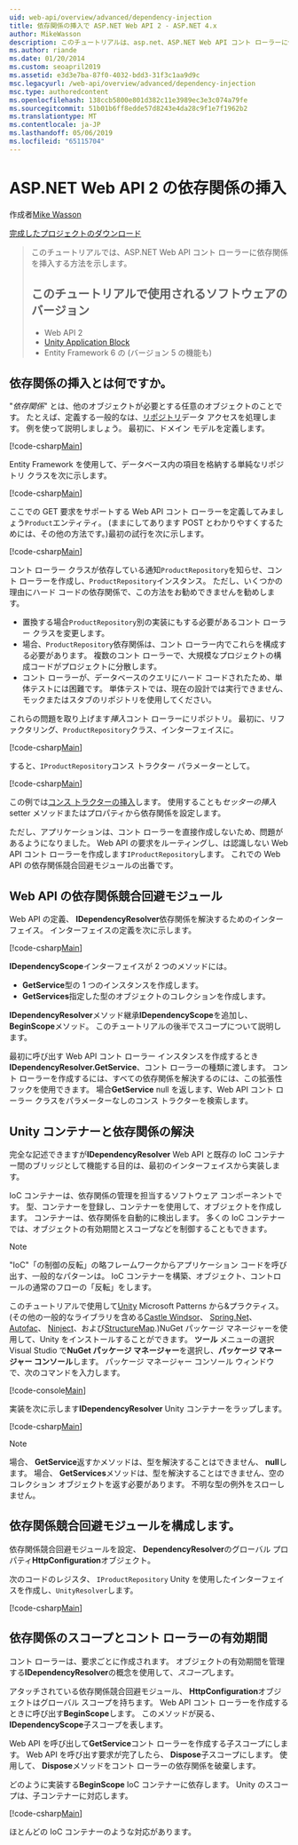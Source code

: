 ```yaml
---
uid: web-api/overview/advanced/dependency-injection
title: 依存関係の挿入で ASP.NET Web API 2 - ASP.NET 4.x
author: MikeWasson
description: このチュートリアルは、asp.net、ASP.NET Web API コント ローラーに依存関係を挿入する方法を示しています。 4.x です。
ms.author: riande
ms.date: 01/20/2014
ms.custom: seoapril2019
ms.assetid: e3d3e7ba-87f0-4032-bdd3-31f3c1aa9d9c
msc.legacyurl: /web-api/overview/advanced/dependency-injection
msc.type: authoredcontent
ms.openlocfilehash: 138ccb5800e801d382c11e3989ec3e3c074a79fe
ms.sourcegitcommit: 51b01b6ff8edde57d8243e4da28c9f1e7f1962b2
ms.translationtype: MT
ms.contentlocale: ja-JP
ms.lasthandoff: 05/06/2019
ms.locfileid: "65115704"
---
```

# <a name="dependency-injection-in-aspnet-web-api-2"></a>ASP.NET Web API 2 の依存関係の挿入

作成者[Mike Wasson](https://github.com/MikeWasson)

[完成したプロジェクトのダウンロード](http://code.msdn.microsoft.com/ASP-NET-Web-API-Tutorial-468ee148)

> このチュートリアルでは、ASP.NET Web API コント ローラーに依存関係を挿入する方法を示します。
> 
> ## <a name="software-versions-used-in-the-tutorial"></a>このチュートリアルで使用されるソフトウェアのバージョン
> 
> 
> - Web API 2
> - [Unity Application Block](https://www.nuget.org/packages/Unity/)
> - Entity Framework 6 の (バージョン 5 の機能も)

## <a name="what-is-dependency-injection"></a>依存関係の挿入とは何ですか。

"*依存関係*" とは、他のオブジェクトが必要とする任意のオブジェクトのことです。 たとえば、定義する一般的なは、[リポジトリ](http://martinfowler.com/eaaCatalog/repository.html)データ アクセスを処理します。 例を使って説明しましょう。 最初に、ドメイン モデルを定義します。

[!code-csharp[Main](dependency-injection/samples/sample1.cs)]

Entity Framework を使用して、データベース内の項目を格納する単純なリポジトリ クラスを次に示します。

[!code-csharp[Main](dependency-injection/samples/sample2.cs)]

ここでの GET 要求をサポートする Web API コント ローラーを定義してみましょう`Product`エンティティ。 (ままにしてあります POST とわかりやすくするためには、その他の方法です。)最初の試行を次に示します。

[!code-csharp[Main](dependency-injection/samples/sample3.cs)]

コント ローラー クラスが依存している通知`ProductRepository`を知らせ、コント ローラーを作成し、`ProductRepository`インスタンス。 ただし、いくつかの理由にハード コードの依存関係で、この方法をお勧めできませんを勧めします。

- 置換する場合`ProductRepository`別の実装にもする必要があるコント ローラー クラスを変更します。
- 場合、`ProductRepository`依存関係は、コント ローラー内でこれらを構成する必要があります。 複数のコント ローラーで、大規模なプロジェクトの構成コードがプロジェクトに分散します。
- コント ローラーが、データベースのクエリにハード コードされたため、単体テストには困難です。 単体テストでは、現在の設計では実行できません、モックまたはスタブのリポジトリを使用してください。

これらの問題を取り上げます*挿入*コント ローラーにリポジトリ。 最初に、リファクタリング、`ProductRepository`クラス、インターフェイスに。

[!code-csharp[Main](dependency-injection/samples/sample4.cs)]

すると、`IProductRepository`コンス トラクター パラメーターとして。

[!code-csharp[Main](dependency-injection/samples/sample5.cs)]

この例では[コンス トラクターの挿入](http://www.martinfowler.com/articles/injection.html#FormsOfDependencyInjection)します。 使用することも*セッターの挿入*setter メソッドまたはプロパティから依存関係を設定します。

ただし、アプリケーションは、コント ローラーを直接作成しないため、問題があるようになりました。 Web API の要求をルーティングし、は認識しない Web API コント ローラーを作成します`IProductRepository`します。 これでの Web API の依存関係競合回避モジュールの出番です。

## <a name="the-web-api-dependency-resolver"></a>Web API の依存関係競合回避モジュール

Web API の定義、 **IDependencyResolver**依存関係を解決するためのインターフェイス。 インターフェイスの定義を次に示します。

[!code-csharp[Main](dependency-injection/samples/sample6.cs)]

**IDependencyScope**インターフェイスが 2 つのメソッドには。

- **GetService**型の 1 つのインスタンスを作成します。
- **GetServices**指定した型のオブジェクトのコレクションを作成します。

**IDependencyResolver**メソッド継承**IDependencyScope**を追加し、 **BeginScope**メソッド。 このチュートリアルの後半でスコープについて説明します。

最初に呼び出す Web API コント ローラー インスタンスを作成するとき**IDependencyResolver.GetService**、コント ローラーの種類に渡します。 コント ローラーを作成するには、すべての依存関係を解決するのには、この拡張性フックを使用できます。 場合**GetService** null を返します、Web API コント ローラー クラスをパラメーターなしのコンス トラクターを検索します。

## <a name="dependency-resolution-with-the-unity-container"></a>Unity コンテナーと依存関係の解決

完全な記述できますが**IDependencyResolver** Web API と既存の IoC コンテナー間のブリッジとして機能する目的は、最初のインターフェイスから実装します。

IoC コンテナーは、依存関係の管理を担当するソフトウェア コンポーネントです。 型、コンテナーを登録し、コンテナーを使用して、オブジェクトを作成します。 コンテナーは、依存関係を自動的に検出します。 多くの IoC コンテナーでは、オブジェクトの有効期間とスコープなどを制御することもできます。

> [!NOTE]
> "IoC"「の制御の反転」の略フレームワークからアプリケーション コードを呼び出す、一般的なパターンは。 IoC コンテナーを構築、オブジェクト、コントロールの通常のフローの「反転」をします。

このチュートリアルで使用して[Unity](https://msdn.microsoft.com/library/ff647202.aspx) Microsoft Patterns から&amp;プラクティス。 (その他の一般的なライブラリを含める[Castle Windsor](http://www.castleproject.org/)、 [Spring.Net](http://www.springframework.net/)、 [Autofac](https://code.google.com/p/autofac/)、 [Ninject](http://www.ninject.org/)、および[StructureMap](http://structuremap.github.io/documentation/).)NuGet パッケージ マネージャーを使用して、Unity をインストールすることができます。 **ツール** メニューの選択 Visual Studio で**NuGet パッケージ マネージャー**を選択し、**パッケージ マネージャー コンソール**します。 パッケージ マネージャー コンソール ウィンドウで、次のコマンドを入力します。

[!code-console[Main](dependency-injection/samples/sample7.cmd)]

実装を次に示します**IDependencyResolver** Unity コンテナーをラップします。

[!code-csharp[Main](dependency-injection/samples/sample8.cs)]

> [!NOTE]
> 場合、 **GetService**返すかメソッドは、型を解決することはできません、 **null**します。 場合、 **GetServices**メソッドは、型を解決することはできません、空のコレクション オブジェクトを返す必要があります。 不明な型の例外をスローしません。

## <a name="configuring-the-dependency-resolver"></a>依存関係競合回避モジュールを構成します。

依存関係競合回避モジュールを設定、 **DependencyResolver**のグローバル プロパティ**HttpConfiguration**オブジェクト。

次のコードのレジスタ、 `IProductRepository` Unity を使用したインターフェイスを作成し、`UnityResolver`します。

[!code-csharp[Main](dependency-injection/samples/sample9.cs)]

## <a name="dependency-scope-and-controller-lifetime"></a>依存関係のスコープとコント ローラーの有効期間

コント ローラーは、要求ごとに作成されます。 オブジェクトの有効期間を管理する**IDependencyResolver**の概念を使用して、*スコープ*します。

アタッチされている依存関係競合回避モジュール、 **HttpConfiguration**オブジェクトはグローバル スコープを持ちます。 Web API コント ローラーを作成するときに呼び出す**BeginScope**します。 このメソッドが戻る、 **IDependencyScope**子スコープを表します。

Web API を呼び出して**GetService**コント ローラーを作成する子スコープにします。 Web API を呼び出す要求が完了したら、 **Dispose**子スコープにします。 使用して、 **Dispose**メソッドをコント ローラーの依存関係を破棄します。

どのように実装する**BeginScope** IoC コンテナーに依存します。 Unity のスコープは、子コンテナーに対応します。

[!code-csharp[Main](dependency-injection/samples/sample10.cs)]

ほとんどの IoC コンテナーのような対応があります。

